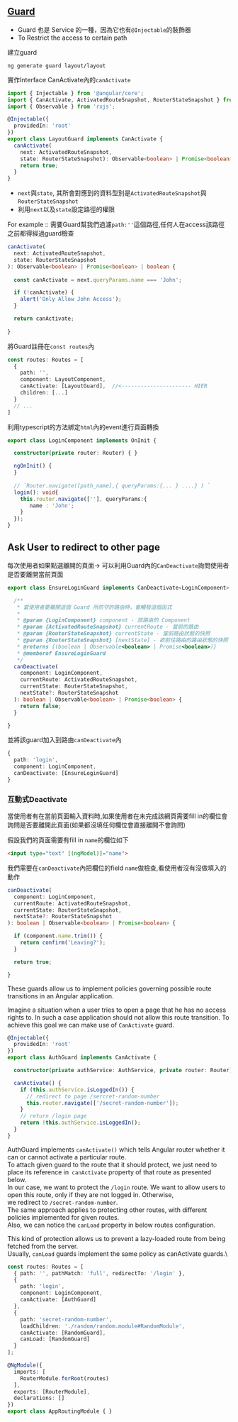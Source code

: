 ## [Guard](https://ithelp.ithome.com.tw/articles/10208485)  

- Guard 也是 Service 的一種，因為它也有`@Injectable`的裝飾器
- To Restrict the access to certain path 


建立guard
```
ng generate guard layout/layout
```

實作Interface CanActivate內的`canActivate`
```typescript
import { Injectable } from '@angular/core';
import { CanActivate, ActivatedRouteSnapshot, RouterStateSnapshot } from '@angular/router';
import { Observable } from 'rxjs';

@Injectable({
  providedIn: 'root'
})
export class LayoutGuard implements CanActivate {
  canActivate(
    next: ActivatedRouteSnapshot,
    state: RouterStateSnapshot): Observable<boolean> | Promise<boolean> | boolean {
    return true;
  }
}
```
- `next`與`state`, 其所會對應到的資料型別是`ActivatedRouteSnapshot`與`RouterStateSnapshot`
- 利用`next`以及`state`設定路徑的權限

For example :: 需要Guard幫我們過濾`path:''`這個路徑,任何人在access該路徑之前都得經過guard檢查
```typescript
canActivate(
  next: ActivatedRouteSnapshot,
  state: RouterStateSnapshot
): Observable<boolean> | Promise<boolean> | boolean {
  
  const canActivate = next.queryParams.name === 'John';

  if (!canActivate) { 
    alert('Only Allow John Access');
  }

  return canActivate;
  
}
```

將Guard註冊在`const routes`內
```typescript
const routes: Routes = [
  {
    path: '',
    component: LayoutComponent,
    canActivate: [LayoutGuard],  //<---------------------- HIER
    children: [...]
  }
  // ...
]
```

利用typescript的方法綁定`html`內的event進行頁面轉換
```typescript
export class LoginComponent implements OnInit {

  constructor(private router: Router) { }

  ngOnInit() {
  }
  
  // `Router.navigate([path_name],{ queryParams:{... } ....} ) `
  login(): void{
    this.router.navigate([''], queryParams:{
       name : 'John'; 
    }
  });
}
```
## Ask User to redirect to other page

每次使用者如果點選離開的頁面-> 可以利用Guard內的`CanDeactivate`詢問使用者是否要離開當前頁面

```typescript
export class EnsureLoginGuard implements CanDeactivate<LoginComponent> {

  /**
   * 當使用者要離開這個 Guard 所防守的路由時，會觸發這個函式
   *
   * @param {LoginComponent} component - 該路由的 Component
   * @param {ActivatedRouteSnapshot} currentRoute - 當前的路由
   * @param {RouterStateSnapshot} currentState - 當前路由狀態的快照
   * @param {RouterStateSnapshot} [nextState] - 欲前往路由的路由狀態的快照
   * @returns {(boolean | Observable<boolean> | Promise<boolean>)}
   * @memberof EnsureLoginGuard
   */
  canDeactivate(
    component: LoginComponent,
    currentRoute: ActivatedRouteSnapshot,
    currentState: RouterStateSnapshot,
    nextState?: RouterStateSnapshot
  ): boolean | Observable<boolean> | Promise<boolean> {
    return false;
  }

}
```

並將該guard加入到路由`canDeactivate`內
```typescript
{
  path: 'login',
  component: LoginComponent,
  canDeactivate: [EnsureLoginGuard]
}
```

### 互動式Deactivate

當使用者有在當前頁面輸入資料時,如果使用者在未完成該網頁需要fill in的欄位會詢問是否要離開此頁面(如果都沒填任何欄位會直接離開不會詢問)

假設我們的頁面需要有fill in `name`的欄位如下
```html
<input type="text" [(ngModel)]="name">
```

我們需要在`canDeactivate`內把欄位的field `name`做檢查,看使用者沒有沒做填入的動作
```typescript
canDeactivate(
  component: LoginComponent,
  currentRoute: ActivatedRouteSnapshot,
  currentState: RouterStateSnapshot,
  nextState?: RouterStateSnapshot
): boolean | Observable<boolean> | Promise<boolean> {

  if (component.name.trim()) {
    return confirm('Leaving?');
  }

  return true;

}
```



These guards allow us to implement policies governing possible route transitions in an Angular application. 

Imagine a situation when a user tries to open a page that he has no access rights to. 
In such a case application should not allow this route transition. 
To achieve this goal we can make use of `CanActivate` guard.  

```typescript
@Injectable({
  providedIn: 'root'
})
export class AuthGuard implements CanActivate {

  constructor(private authService: AuthService, private router: Router) { }

  canActivate() {
    if (this.authService.isLoggedIn()) {
      // redirect to page /sercret-random-number
      this.router.navigate(['/secret-random-number']);
    }
    // return /login page
    return !this.authService.isLoggedIn();
  }
}
```

AuthGuard implements `canActivate()` which tells Angular router whether it can or cannot activate a particular route.   
To attach given guard to the route that it should protect, we just need to place its reference in` canActivate` property of that route as presented below.   
In our case, we want to protect the `/login` route. We want to allow users to open this route, only if they are not logged in. Otherwise,   
we redirect to `/secret-random-number`.  
The same approach applies to protecting other routes, with different policies implemented for given routes.   
Also, we can notice the `canLoad` property in below routes configuration.  


This kind of protection allows us to prevent a lazy-loaded route from being fetched from the server.  
Usually, `canLoad` guards implement the same policy as canActivate guards.\
```typescript
const routes: Routes = [
  { path: '', pathMatch: 'full', redirectTo: '/login' },
  {
    path: 'login',
    component: LoginComponent,
    canActivate: [AuthGuard]
  },
  {
    path: 'secret-random-number',
    loadChildren: './random/random.module#RandomModule',
    canActivate: [RandomGuard],
    canLoad: [RandomGuard]
  }
];

@NgModule({
  imports: [
    RouterModule.forRoot(routes)
  ],
  exports: [RouterModule],
  declarations: []
})
export class AppRoutingModule { }
```
